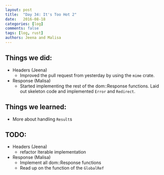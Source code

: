 ```yaml
---
layout: post
title:  "Day 34: It's Too Hot 2"
date:   2016-08-18
categories: [log]
comments: false
tags: [log, rust]
authors: Jeena and Malisa
---
```


## Things we did:
- Headers (Jeena)
  - Improved the pull request from yesterday by using the `mime` crate.
- Response (Malisa)
  - Started implementing the rest of the dom::Response functions. Laid out skeleton code and implemented `Error` and `Redirect`.

## Things we learned:
  - More about handling `Result`s

## TODO:
- Headers (Jeena)
    - refactor Iterable implementation
- Response (Malisa)
    - Implement all dom::Response functions
    - Read up on the function of the `GlobalRef`
